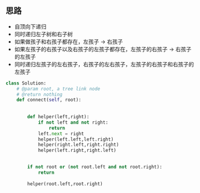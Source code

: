 ## 思路

- 自顶向下递归
- 同时递归左子树和右子树
- 如果做孩子和右孩子都存在，左孩子 -> 右孩子
- 如果左孩子的右孩子以及右孩子的左孩子都存在，左孩子的右孩子 -> 右孩子的左孩子
- 同时递归左孩子的左右孩子，右孩子的左右孩子，左孩子的右孩子和右孩子的左孩子
```Python
class Solution:
    # @param root, a tree link node
    # @return nothing
    def connect(self, root):
        
            
        def helper(left,right):
            if not left and not right:
                return 
            left.next = right       
            helper(left.left,left.right)
            helper(right.left,right.right)
            helper(left.right,right.left)

            
        if not root or (not root.left and not root.right):
            return 
    
        helper(root.left,root.right)
```